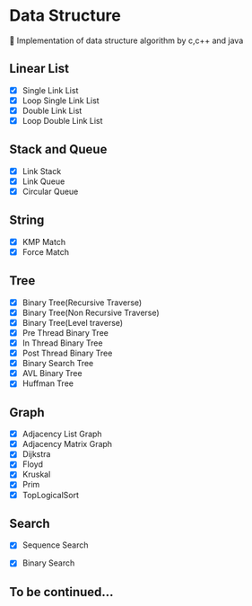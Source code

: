 # Data Structure
:triangular_ruler: Implementation of data structure algorithm by c,c++ and java

## Linear List

- [x] Single Link List
- [x] Loop Single Link List
- [x] Double Link List
- [x] Loop Double Link List

## Stack and Queue

- [x] Link Stack
- [x] Link Queue
- [x] Circular Queue

## String

- [x] KMP Match
- [x] Force Match

## Tree

- [x] Binary Tree(Recursive Traverse)
- [x] Binary Tree(Non Recursive Traverse)
- [x] Binary Tree(Level traverse)
- [x] Pre Thread Binary Tree
- [x] In Thread Binary Tree
- [x] Post Thread Binary Tree
- [x] Binary Search Tree
- [x] AVL Binary Tree
- [x] Huffman Tree

## Graph

- [x] Adjacency List Graph
- [x] Adjacency Matrix Graph
- [x] Dijkstra 
- [x] Floyd 
- [x] Kruskal
- [x] Prim
- [x] TopLogicalSort

## Search

- [x] Sequence Search
- [x] Binary Search


## To be continued...
